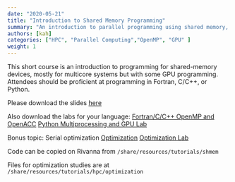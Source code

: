 ```yaml
---
date: "2020-05-21"
title: "Introduction to Shared Memory Programming"
summary: "An introduction to parallel programming using shared memory, including some GPU."
authors: [kah]
categories: ["HPC", "Parallel Computing","OpenMP", "GPU" ]
weight: 1
---
```


This short course is an introduction to programming for shared-memory devices, mostly for multicore systems but with some GPU programming. Attendees should be proficient at programming in Fortran, C/C++, or Python.

Please download the slides [here](pdf/SharedMemoryAndAccelerators.pdf)

Also download the labs for your language:
[Fortran/C/C++ OpenMP and OpenACC](pdf/Fortran_C_C+++OpenMP-OpenACC_lab.pdf)
[Python Multiprocessing and GPU Lab](pdf/Python_Multiprocessing_and_GPU_Lab.pdf)

Bonus topic: Serial optimization
[Optimization](pdf/Optimization.pdf)
[Optimization Lab](pdf/Optimization_Lab.pdf)

Code can be copied on Rivanna from `/share/resources/tutorials/shmem`

Files for optimization studies are at `/share/resources/tutorials/hpc/optimization`
